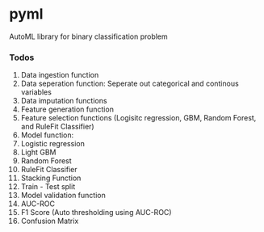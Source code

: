 # pyml
AutoML library for binary classification problem

### Todos
1. Data ingestion function
2. Data seperation function: Seperate out categorical and continous variables
3. Data imputation functions
4. Feature generation function
5. Feature selection functions (Logisitc regression, GBM, Random Forest, and RuleFit Classifier)
6. Model function: 
  1. Logistic regression
  2. Light GBM
  3. Random Forest
  4. RuleFit Classifier
  5. Stacking Function
7. Train - Test split
8. Model validation function
  1. AUC-ROC
  2. F1 Score (Auto thresholding using AUC-ROC)
  3. Confusion Matrix
 
